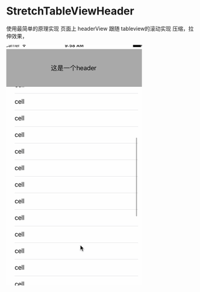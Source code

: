 # StretchTableViewHeader
 使用最简单的原理实现 页面上 headerView 跟随 tableview的滚动实现 压缩，拉伸效果，

![Aaron Swartz](https://github.com/wbxiaowangzi/StretchTableViewHeader/raw/develop/拉伸header.gif)
